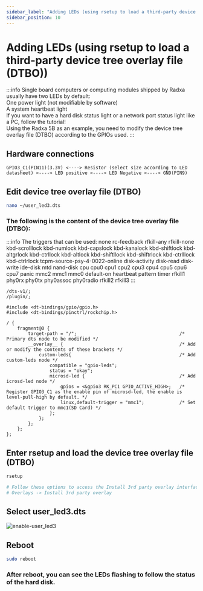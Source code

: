 ```yaml
---
sidebar_label: "Adding LEDs (using rsetup to load a third-party device tree overlay file (DTBO))"
sidebar_position: 10
---
```


# Adding LEDs (using rsetup to load a third-party device tree overlay file (DTBO))

:::info
Single board computers or computing modules shipped by Radxa usually have two LEDs by default:  
One power light (not modifiable by software)  
A system heartbeat light  
If you want to have a hard disk status light or a network port status light like a PC, follow the tutorial!  
Using the Radxa 5B as an example, you need to modify the device tree overlay file (DTBO) according to the GPIOs used.
:::

## Hardware connections

```
GPIO3_C1(PIN11)(3.3V) <----> Resistor (select size according to LED datasheet) <----> LED positive <----> LED Negative <----> GND(PIN9)
```

## Edit device tree overlay file (DTBO)

```bash
nano ~/user_led3.dts
```

### The following is the content of the device tree overlay file (DTBO):

:::info
The triggers that can be used: none rc-feedback rfkill-any rfkill-none kbd-scrolllock kbd-numlock kbd-capslock kbd-kanalock kbd-shiftlock kbd-altgrlock kbd-ctrllock kbd-altlock kbd-shiftllock kbd-shiftrlock kbd-ctrlllock kbd-ctrlrlock tcpm-source-psy-4-0022-online disk-activity disk-read disk-write ide-disk mtd nand-disk cpu cpu0 cpu1 cpu2 cpu3 cpu4 cpu5 cpu6 cpu7 panic mmc2 mmc1 mmc0 default-on heartbeat pattern timer rfkill1 phy0rx phy0tx phy0assoc phy0radio rfkill2 rfkill3
:::

```
/dts-v1/;
/plugin/;

#include <dt-bindings/gpio/gpio.h>
#include <dt-bindings/pinctrl/rockchip.h>

/ {
    fragment@0 {
        target-path = "/";                                      /* Primary dts node to be modified */
        __overlay__ {                                           /* Add or modify the contents of these brackets */
            custom-leds{                                        /* Add custom-leds node */
                compatible = "gpio-leds";
                status = "okay";
                microsd-led {                                   /* Add icrosd-led node */
                    gpios = <&gpio3 RK_PC1 GPIO_ACTIVE_HIGH>;   /* Register GPIO3_C1 as the enable pin of microsd-led, the enable is level-pull-high by default. */
                    linux,default-trigger = "mmc1";             /* Set default trigger to mmc1(SD Card) */
                };
            };
        };
    };
};
```

## Enter rsetup and load the device tree overlay file (DTBO)

```bash
rsetup

# Follow these options to access the Install 3rd party overlay interface
# Overlays -> Install 3rd party overlay
```

## Select user_led3.dts

![enable-user_led3](/img/general-tutorial/enable-user-led3.webp)

## Reboot

```bash
sudo reboot
```

### After reboot, you can see the LEDs flashing to follow the status of the hard disk.

